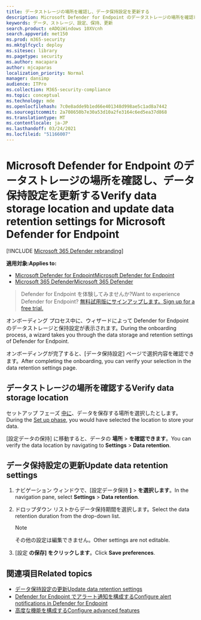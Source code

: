 ```yaml
---
title: データストレージの場所を確認し、データ保持設定を更新する
description: Microsoft Defender for Endpoint のデータストレージの場所を確認し、データ保持設定を更新する
keywords: データ、ストレージ、設定、保持、更新
search.product: eADQiWindows 10XVcnh
search.appverid: met150
ms.prod: m365-security
ms.mktglfcycl: deploy
ms.sitesec: library
ms.pagetype: security
ms.author: macapara
author: mjcaparas
localization_priority: Normal
manager: dansimp
audience: ITPro
ms.collection: M365-security-compliance
ms.topic: conceptual
ms.technology: mde
ms.openlocfilehash: 7c0e8adde9b1ed66e401348d998ae5c1ad8a7442
ms.sourcegitcommit: 2a708650b7e30a53d10a2fe3164c6ed5ea37d868
ms.translationtype: MT
ms.contentlocale: ja-JP
ms.lasthandoff: 03/24/2021
ms.locfileid: "51166007"
---
```

# <a name="verify-data-storage-location-and-update-data-retention-settings-for-microsoft-defender-for-endpoint"></a><span data-ttu-id="05de5-104">Microsoft Defender for Endpoint のデータストレージの場所を確認し、データ保持設定を更新する</span><span class="sxs-lookup"><span data-stu-id="05de5-104">Verify data storage location and update data retention settings for Microsoft Defender for Endpoint</span></span>

[!INCLUDE [Microsoft 365 Defender rebranding](../../includes/microsoft-defender.md)]


<span data-ttu-id="05de5-105">**適用対象:**</span><span class="sxs-lookup"><span data-stu-id="05de5-105">**Applies to:**</span></span>
- [<span data-ttu-id="05de5-106">Microsoft Defender for Endpoint</span><span class="sxs-lookup"><span data-stu-id="05de5-106">Microsoft Defender for Endpoint</span></span>](https://go.microsoft.com/fwlink/p/?linkid=2154037)
- [<span data-ttu-id="05de5-107">Microsoft 365 Defender</span><span class="sxs-lookup"><span data-stu-id="05de5-107">Microsoft 365 Defender</span></span>](https://go.microsoft.com/fwlink/?linkid=2118804)


><span data-ttu-id="05de5-108">Defender for Endpoint を体験してみませんか?</span><span class="sxs-lookup"><span data-stu-id="05de5-108">Want to experience Defender for Endpoint?</span></span> [<span data-ttu-id="05de5-109">無料試用版にサインアップします。</span><span class="sxs-lookup"><span data-stu-id="05de5-109">Sign up for a free trial.</span></span>](https://www.microsoft.com/microsoft-365/windows/microsoft-defender-atp?ocid=docs-wdatp-gensettings-abovefoldlink)

<span data-ttu-id="05de5-110">オンボーディング プロセス中に、ウィザードによって Defender for Endpoint のデータストレージと保持設定が表示されます。</span><span class="sxs-lookup"><span data-stu-id="05de5-110">During the onboarding process, a wizard takes you through the data storage and retention settings of Defender for Endpoint.</span></span> 

<span data-ttu-id="05de5-111">オンボーディングが完了すると、[データ保持設定] ページで選択内容を確認できます。</span><span class="sxs-lookup"><span data-stu-id="05de5-111">After completing the onboarding, you can verify your selection in the data retention settings page.</span></span>

## <a name="verify-data-storage-location"></a><span data-ttu-id="05de5-112">データストレージの場所を確認する</span><span class="sxs-lookup"><span data-stu-id="05de5-112">Verify data storage location</span></span>
<span data-ttu-id="05de5-113">セットアップ フェーズ [中に](production-deployment.md)、データを保存する場所を選択したとします。</span><span class="sxs-lookup"><span data-stu-id="05de5-113">During the [Set up phase](production-deployment.md), you would have selected the location to store your data.</span></span> 

<span data-ttu-id="05de5-114">[設定データの保持] に移動すると、データの **場所**  >  **を確認できます**。</span><span class="sxs-lookup"><span data-stu-id="05de5-114">You can verify the data location by navigating to **Settings** > **Data retention**.</span></span>

## <a name="update-data-retention-settings"></a><span data-ttu-id="05de5-115">データ保持設定の更新</span><span class="sxs-lookup"><span data-stu-id="05de5-115">Update data retention settings</span></span>

1. <span data-ttu-id="05de5-116">ナビゲーション ウィンドウで、[設定データ保持 **]**  >  **を選択します**。</span><span class="sxs-lookup"><span data-stu-id="05de5-116">In the navigation pane, select **Settings** > **Data retention**.</span></span>

2. <span data-ttu-id="05de5-117">ドロップダウン リストからデータ保持期間を選択します。</span><span class="sxs-lookup"><span data-stu-id="05de5-117">Select the data retention duration from the drop-down list.</span></span>

    > [!NOTE]
    > <span data-ttu-id="05de5-118">その他の設定は編集できません。</span><span class="sxs-lookup"><span data-stu-id="05de5-118">Other settings are not editable.</span></span>

3. <span data-ttu-id="05de5-119">[設定 **の保存] をクリックします**。</span><span class="sxs-lookup"><span data-stu-id="05de5-119">Click **Save preferences**.</span></span>


## <a name="related-topics"></a><span data-ttu-id="05de5-120">関連項目</span><span class="sxs-lookup"><span data-stu-id="05de5-120">Related topics</span></span>
- [<span data-ttu-id="05de5-121">データ保持設定の更新</span><span class="sxs-lookup"><span data-stu-id="05de5-121">Update data retention settings</span></span>](data-retention-settings.md)
- [<span data-ttu-id="05de5-122">Defender for Endpoint でアラート通知を構成する</span><span class="sxs-lookup"><span data-stu-id="05de5-122">Configure alert notifications in Defender for Endpoint</span></span>](configure-email-notifications.md)
- [<span data-ttu-id="05de5-123">高度な機能を構成する</span><span class="sxs-lookup"><span data-stu-id="05de5-123">Configure advanced features</span></span>](advanced-features.md)
